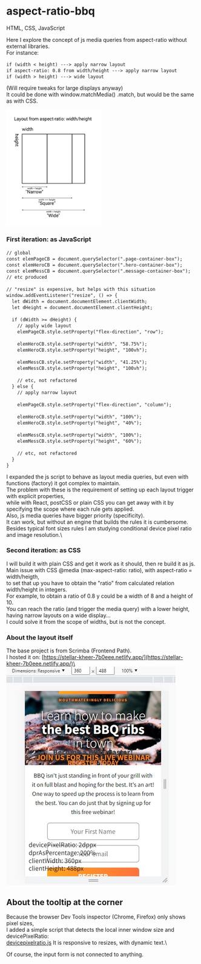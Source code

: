 # aspect-ratio-bbq

HTML, CSS, JavaScript

Here I explore the concept of js media queries from aspect-ratio without external libraries.\
For instance:
```
if (width < height) ---> apply narrow layout
if aspect-ratio: 0.8 from width/height ---> apply narrow layout
if (width > height) ---> wide layout
```
(Will require tweaks for large displays anyway)\
It could be done with window.matchMedia() .match, but would be the same as with CSS.

<img src="./images/aspect-ratio-concept.jpg" width="50%" height="50%"/>

### First iteration: as JavaScript
```
// global
const elemPageCB = document.querySelector(".page-container-box");
const elemHeroCB = document.querySelector(".hero-container-box");
const elemMessCB = document.querySelector(".message-container-box");
// etc produced

// "resize" is expensive, but helps with this situation
window.addEventListener("resize", () => {
  let dWidth = document.documentElement.clientWidth;
  let dHeight = document.documentElement.clientHeight;
  
  if (dWidth >= dHeight) {
    // apply wide layout
    elemPageCB.style.setProperty("flex-direction", "row");
    
    elemHeroCB.style.setProperty("width", "58.75%");
    elemHeroCB.style.setProperty("height", "100vh");
    
    elemMessCB.style.setProperty("width", "41.25%");
    elemMessCB.style.setProperty("height", "100vh");
    
    // etc, not refactored
  } else {
    // apply narrow layout
    
    elemPageCB.style.setProperty("flex-direction", "column");
    
    elemHeroCB.style.setProperty("width", "100%");
    elemHeroCB.style.setProperty("height", "40%");
    
    elemMessCB.style.setProperty("width", "100%");
    elemMessCB.style.setProperty("height", "60%");
    
    // etc, not refactored
  }
}
```

I expanded the js script to behave as layout media queries, but even with functions (factory) it got complex to maintain.\
The problem with these is the requirement of setting up each layout trigger with explicit properties,\
while with React, postCSS or plain CSS you can get away with it by specifying the scope where each rule gets applied.\
Also, js media queries have bigger priority (specificity).\
It can work, but without an engine that builds the rules it is cumbersome.\
Besides typical font sizes rules I am studying conditional device pixel ratio and image resolution.\

### Second iteration: as CSS
I will build it with plain CSS and get it work as it should, then re build it as js.\
Main issue with CSS @media (max-aspect-ratio: ratio), with aspect-ratio = width/heigth,\
to set that up you have to obtain the "ratio" from calculated relation width/height in integers.\
For example, to obtain a ratio of 0.8 y could be a width of 8 and a height of 10.\
You can reach the ratio (and trigger the media query) with a lower height, having narrow layouts on a wide display...\
I could solve it from the scope of widths, but is not the concept.

### About the layout itself
The base project is from Scrimba (Frontend Path).\
I hosted it on: [https://stellar-kheer-7b0eee.netlify.app/](https://stellar-kheer-7b0eee.netlify.app/)\
![Narrow layout](./images/layoutnarrow.jpg)

## About the tooltip at the corner
Because the browser Dev Tools inspector (Chrome, Firefox) only shows pixel sizes,\
I added a simple script that detects the local inner window size and devicePixelRatio:\
[devicepixelratio.js](../main/devicepixelratio.js)
It is responsive to resizes, with dynamic text.\

Of course, the input form is not connected to anything.


